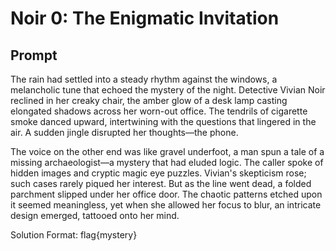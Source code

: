 # Noir 0: The Enigmatic Invitation

## Prompt

The rain had settled into a steady rhythm against the windows, a melancholic tune that echoed the mystery of the night. Detective Vivian Noir reclined in her creaky chair, the amber glow of a desk lamp casting elongated shadows across her worn-out office. The tendrils of cigarette smoke danced upward, intertwining with the questions that lingered in the air. A sudden jingle disrupted her thoughts—the phone.

The voice on the other end was like gravel underfoot, a man spun a tale of a missing archaeologist—a mystery that had eluded logic. The caller spoke of hidden images and cryptic magic eye puzzles. Vivian's skepticism rose; such cases rarely piqued her interest. But as the line went dead, a folded parchment slipped under her office door. The chaotic patterns etched upon it seemed meaningless, yet when she allowed her focus to blur, an intricate design emerged, tattooed onto her mind.

Solution Format: flag{mystery}
